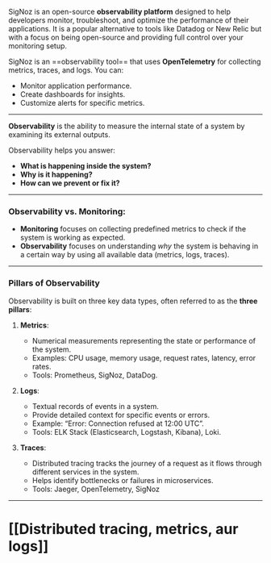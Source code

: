 SigNoz is an open-source **observability platform** designed to help developers monitor, troubleshoot, and optimize the performance of their applications. It is a popular alternative to tools like Datadog or New Relic but with a focus on being open-source and providing full control over your monitoring setup.



SigNoz is an ==observability tool== that uses **OpenTelemetry** for collecting metrics, traces, and logs. You can:

- Monitor application performance.
- Create dashboards for insights.
- Customize alerts for specific metrics.

---
**Observability** is the ability to measure the internal state of a system by examining its external outputs.

Observability helps you answer:

- **What is happening inside the system?**
- **Why is it happening?**
- **How can we prevent or fix it?**

---
### Observability vs. Monitoring:

- **Monitoring** focuses on collecting predefined metrics to check if the system is working as expected.
- **Observability** focuses on understanding _why_ the system is behaving in a certain way by using all available data (metrics, logs, traces).

---

### Pillars of Observability

Observability is built on three key data types, often referred to as the **three pillars**:

1. **Metrics**:
    - Numerical measurements representing the state or performance of the system.
    - Examples: CPU usage, memory usage, request rates, latency, error rates.
    - Tools: Prometheus, SigNoz, DataDog.

2. **Logs**:
    - Textual records of events in a system.
    - Provide detailed context for specific events or errors.
    - Example: “Error: Connection refused at 12:00 UTC”.
    - Tools: ELK Stack (Elasticsearch, Logstash, Kibana), Loki.

3. **Traces**:
    - Distributed tracing tracks the journey of a request as it flows through different services in the system.
    - Helps identify bottlenecks or failures in microservices.
    - Tools: Jaeger, OpenTelemetry, SigNoz

---

# [[Distributed tracing, metrics, aur logs]]